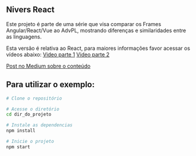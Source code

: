 ## Nivers React

Este projeto é parte de uma série que visa comparar os Frames Angular/React/Vue ao AdvPL, mostrando diferenças e similaridades entre as linguagens.

Esta versão é relativa ao React, para maiores informações favor acessar os vídeos abaixo:
[Video parte 1](https://www.youtube.com/watch?v=GJTqDE-18bA)
[Video parte 2](https://www.youtube.com/watch?v=yV72DehPkIo)

[Post no Medium sobre o conteúdo](https://medium.com/totvsdevelopers/react-pra-quem-vem-do-advpl-203d4739daa6)

## Para utilizar o exemplo:

```bash
# Clone o repositório

# Acesse o diretório
cd dir_do_projeto

# Instale as dependencias
npm install

# Inicie o projeto
npm start
```
